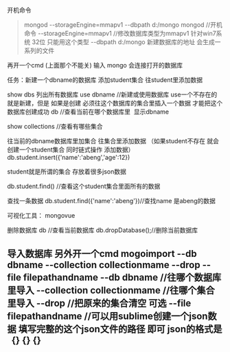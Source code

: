 开机命令
>mongod --storageEngine=mmapv1 --dbpath d:/mongo
mongod //开机命令
--storageEngine=mmapv1  //修改数据库类型为mmapv1 针对win7系统 32位 只能用这个类型
--dbpath d:/mongo 新建数据库的地址 会生成一系列的文件

再开一个cmd (上面那个不能关)
输入
mongo
会连接打开的数据库

任务：新建一个dbname的数据库 添加student集合 往student里添加数据

show dbs 列出所有数据库
use dbname  //新建或使用数据库 use一个不存在的 就是新建，但是 如果是创建 必须往这个数据库的集合里插入一个数据 才能把这个数据库创建成功
db  //查看当前在哪个数据库里  显示dbname

show collections //查看有哪些集合

往当前的dbname数据库里加集合 往集合里添加数据 （如果student不存在 就会创建一个student集合 同时链式操作 添加数据）
db.student.insert({'name':'abeng','age':12})

student就是所谓的集合 存放着很多json数据

db.student.find() //查看这个student集合里面所有的数据

查找一条数据
db.student.find({'name':'abeng'})//查找name 是abeng的数据

可视化工具：
mongovue

删除数据库
db  //查看当前数据库
db.dropDatabase();//删除当前数据库


导入数据库
另外开一个cmd
mogoimport --db dbname --collection collectionmame --drop --file filepathandname
--db dbname //往哪个数据库里导入
--collection collectionmame //往哪个集合里导入
--drop //把原来的集合清空 可选
--file filepathandname //可以用sublime创建一个json数据 填写完整的这个json文件的路径 即可
 json的格式是  
 {}
 {}
 {}
 ---
 
 
